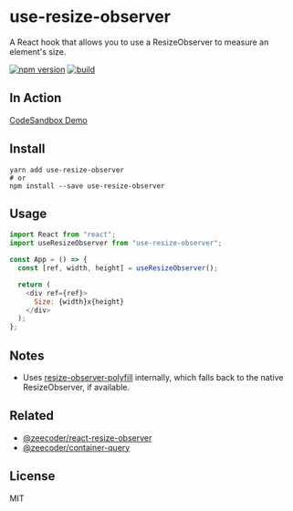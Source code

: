 # use-resize-observer

A React hook that allows you to use a ResizeObserver to measure an element's size.

[![npm version](https://badge.fury.io/js/use-resize-observer.svg)](https://npmjs.com/package/use-resize-observer)
[![build](https://travis-ci.org/ZeeCoder/use-resize-observer.svg?branch=master)](https://travis-ci.org/ZeeCoder/use-resize-observer)

## In Action

[CodeSandbox Demo](https://codesandbox.io/s/nrp0w2r5z0)

## Install

```
yarn add use-resize-observer
# or
npm install --save use-resize-observer
```

## Usage

```js
import React from "react";
import useResizeObserver from "use-resize-observer";

const App = () => {
  const [ref, width, height] = useResizeObserver();

  return (
    <div ref={ref}>
      Size: {width}x{height}
    </div>
  );
};
```

## Notes

- Uses [resize-observer-polyfill](https://github.com/que-etc/resize-observer-polyfill)
  internally, which falls back to the native ResizeObserver, if available.

## Related

- [@zeecoder/react-resize-observer](https://github.com/ZeeCoder/react-resize-observer)
- [@zeecoder/container-query](https://github.com/ZeeCoder/container-query)

## License

MIT
